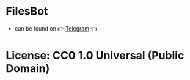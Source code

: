 # FiIesBot

- can be found on 👉 [Telegram](https://telegram.dog/GoFiIesBot) 👈


# License: CC0 1.0 Universal (Public Domain)

